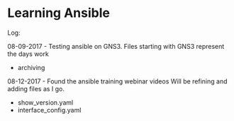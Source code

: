 # Learning Ansible

Log:

08-09-2017 - 
Testing ansible on GNS3.
Files starting with GNS3 represent the days work
- archiving

08-12-2017 - 
Found the ansible training webinar videos
Will be refining and adding files as I go.
- show_version.yaml
- interface_config.yaml

